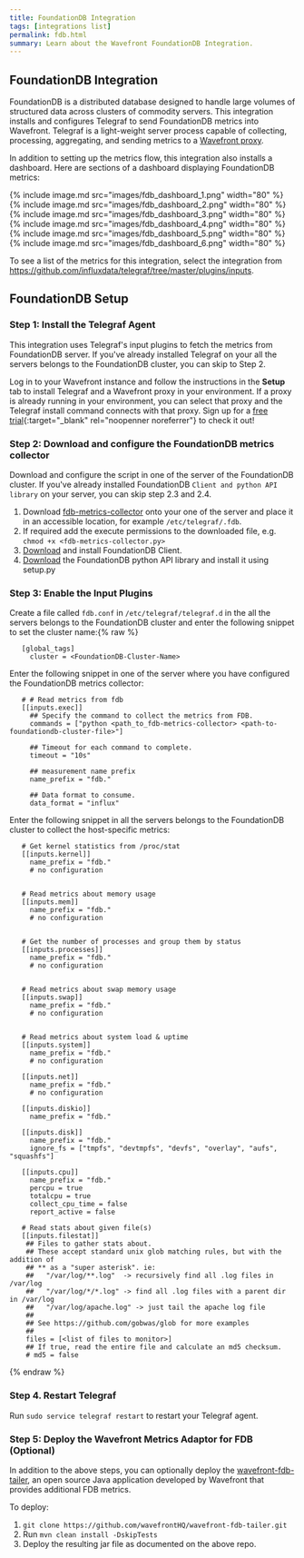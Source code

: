 ```yaml
---
title: FoundationDB Integration
tags: [integrations list]
permalink: fdb.html
summary: Learn about the Wavefront FoundationDB Integration.
---
```

## FoundationDB Integration

FoundationDB is a distributed database designed to handle large volumes of structured data across clusters of commodity servers. This integration installs and configures Telegraf to send FoundationDB metrics into Wavefront. Telegraf is a light-weight server process capable of collecting, processing, aggregating, and sending metrics to a [Wavefront proxy](https://docs.wavefront.com/proxies.html).

In addition to setting up the metrics flow, this integration also installs a dashboard. Here are sections of a dashboard displaying FoundationDB metrics:

{% include image.md src="images/fdb_dashboard_1.png" width="80" %}
{% include image.md src="images/fdb_dashboard_2.png" width="80" %}
{% include image.md src="images/fdb_dashboard_3.png" width="80" %}
{% include image.md src="images/fdb_dashboard_4.png" width="80" %}
{% include image.md src="images/fdb_dashboard_5.png" width="80" %}
{% include image.md src="images/fdb_dashboard_6.png" width="80" %}

To see a list of the metrics for this integration, select the integration from <https://github.com/influxdata/telegraf/tree/master/plugins/inputs>.
## FoundationDB Setup



### Step 1: Install the Telegraf Agent
This integration uses Telegraf's input plugins to fetch the metrics from FoundationDB server.
If you've already installed Telegraf on your all the servers belongs to the FoundationDB cluster, you can skip to Step 2.

Log in to your Wavefront instance and follow the instructions in the **Setup** tab to install Telegraf and a Wavefront proxy in your environment. If a proxy is already running in your environment, you can select that proxy and the Telegraf install command connects with that proxy. Sign up for a [free trial](http://wavefront.com/sign-up/?utm_source=docs.vmware.com&utm_medium=referral&utm_campaign=docs-front-page){:target="_blank" rel="noopenner noreferrer"} to check it out!

### Step 2: Download and configure the FoundationDB metrics collector
Download and configure the script in one of the server of the FoundationDB cluster.
If you've already installed FoundationDB `Client and python API library` on your server, you can skip step 2.3 and 2.4.

1. Download [fdb-metrics-collector](https://raw.githubusercontent.com/wavefrontHQ/integrations/master/fdb/fdb-metrics-collector.py) onto your one of the server and place it in an accessible location, for example `/etc/telegraf/.fdb`.
2. If required add the execute permissions to the downloaded file, e.g. `chmod +x <fdb-metrics-collector.py>`
3. [Download](https://apple.github.io/foundationdb/downloads.html) and install FoundationDB Client.
4. [Download](https://apple.github.io/foundationdb/downloads.html) the FoundationDB python API library and install it using setup.py

### Step 3: Enable the Input Plugins

Create a file called `fdb.conf` in `/etc/telegraf/telegraf.d` in the all the servers belongs to the FoundationDB cluster and
enter the following snippet to set the cluster name:{% raw %}
   ```
      [global_tags]
        cluster = <FoundationDB-Cluster-Name>
   ```
Enter the following snippet in one of the server where you have configured the FoundationDB metrics collector:

   ```
      # # Read metrics from fdb
      [[inputs.exec]]
        ## Specify the command to collect the metrics from FDB.
        commands = ["python <path_to_fdb-metrics-collector> <path-to-foundationdb-cluster-file>"]

        ## Timeout for each command to complete.
        timeout = "10s"

        ## measurement name prefix
        name_prefix = "fdb."

        ## Data format to consume.
        data_format = "influx"
   ```
Enter the following snippet in all the servers belongs to the FoundationDB cluster to collect the host-specific metrics:

   ```
      # Get kernel statistics from /proc/stat
      [[inputs.kernel]]
        name_prefix = "fdb."
        # no configuration


      # Read metrics about memory usage
      [[inputs.mem]]
        name_prefix = "fdb."
        # no configuration


      # Get the number of processes and group them by status
      [[inputs.processes]]
        name_prefix = "fdb."
        # no configuration


      # Read metrics about swap memory usage
      [[inputs.swap]]
        name_prefix = "fdb."
        # no configuration


      # Read metrics about system load & uptime
      [[inputs.system]]
        name_prefix = "fdb."
        # no configuration

      [[inputs.net]]
        name_prefix = "fdb."
        # no configuration

      [[inputs.diskio]]
        name_prefix = "fdb."

      [[inputs.disk]]
        name_prefix = "fdb."
        ignore_fs = ["tmpfs", "devtmpfs", "devfs", "overlay", "aufs", "squashfs"]

      [[inputs.cpu]]
        name_prefix = "fdb."
        percpu = true
        totalcpu = true
        collect_cpu_time = false
        report_active = false

      # Read stats about given file(s)
      [[inputs.filestat]]
       ## Files to gather stats about.
       ## These accept standard unix glob matching rules, but with the addition of
       ## ** as a "super asterisk". ie:
       ##   "/var/log/**.log"  -> recursively find all .log files in /var/log
       ##   "/var/log/*/*.log" -> find all .log files with a parent dir in /var/log
       ##   "/var/log/apache.log" -> just tail the apache log file
       ##
       ## See https://github.com/gobwas/glob for more examples
       ##
       files = [<list of files to monitor>]
       ## If true, read the entire file and calculate an md5 checksum.
       # md5 = false
   ```
{% endraw %}

### Step 4. Restart Telegraf

Run `sudo service telegraf restart` to restart your Telegraf agent.

### Step 5: Deploy the Wavefront Metrics Adaptor for FDB (Optional)
In addition to the above steps, you can optionally deploy the [wavefront-fdb-tailer](https://github.com/wavefrontHQ/wavefront-fdb-tailer), an open source Java application developed by Wavefront that provides additional FDB metrics.

To deploy:
1. `git clone https://github.com/wavefrontHQ/wavefront-fdb-tailer.git`
2. Run `mvn clean install -DskipTests`
3. Deploy the resulting jar file as documented on the above repo.
